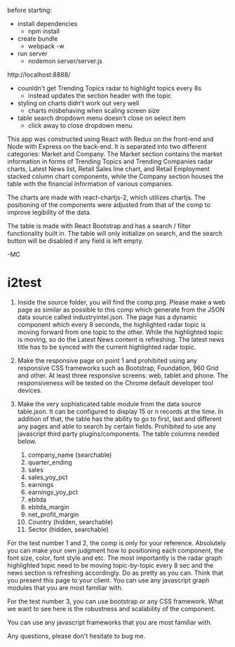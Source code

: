 before starting:
- install dependencies
  - npm install
- create bundle
  - webpack -w
- run server
  - nodemon server/server.js

http://localhost:8888/



- counldn't get Trending Topics radar to highlight topics every 8s
  - instead updates the section header with the topic
- styling on charts didn't work out very well
  - charts misbehaving when scaling screen size
- table search dropdown menu doesn't close on select item
  - click away to close dropdown menu



This app was constructed using React with Redux on the front-end and Node with Express on the back-end. It is separated into two different categories: Market and Company. The Market section contains the market information in forms of Trending Topics and Trending Companies radar charts, Latest News list, Retail Sales line chart, and Retail Employment stacked column chart components, while the Company section houses the table with the financial information of various companies. 

The charts are made with react-chartjs-2, which utilizes chartjs. The positioning of the components were adjusted from that of the comp to improve legibility of the data. 

The table is made with React Bootstrap and has a search / filter functionality built in. The table will only initialize on search, and the search button will be disabled if any field is left empty.

-MC





# i2test

1. Inside the source folder, you will find the comp.png. Please make a web page as similar as possible to this comp which generate from the JSON data source called industryintel.json. The page has a dynamic component which every 8 seconds, the highlighted radar topic is moving forward from one topic to the other. While the highlighted topic is moving, so do the Latest News content is refreshing. The latest news title has to be synced with the current highlighted radar topic. 

2. Make the responsive page on point 1 and prohibited using any responsive CSS frameworks such as Bootstrap, Foundation, 960 Grid and other. At least three responsive screens: web, tablet and phone. The responsiveness will be tested on the Chrome default developer tool devices.

3. Make the very sophisticated table module from the data source table.json. It can be configured to display 15 or n records at the time. In addition of that, the table has the ability to go to first, last and different any pages and able to search by certain fields. Prohibited to use any javascript third party plugins/components. The table columns needed below.
	1. company_name (searchable)
	2. quarter_ending 
	3. sales
	4. sales_yoy_pct
	5. earnings
	6. earnings_yoy_pct
	7. ebitda
	8. ebitda_margin
	9. net_profit_margin
	10. Country (hidden, searchable)
	11. Sector (hidden, searchable)

For the test number 1 and 2, the comp is only for your reference. Absolutely you can make your own judgment how to positioning each component, the font size, color, font style and etc. The most importantly is the radar graph highlighted topic need to be moving topic-by-topic every 8 sec and the news section is refreshing accordingly. Do as pretty as you can. Think that you present this page to your client. You can use any javascript graph modules that you are most familiar with.

For the test number 3, you can use bootstrap or any CSS framework. What we want to see here is the robustness and scalability of the component. 

You can use any javascript frameworks that you are most familiar with. 

Any questions, please don't hesitate to bug me.
